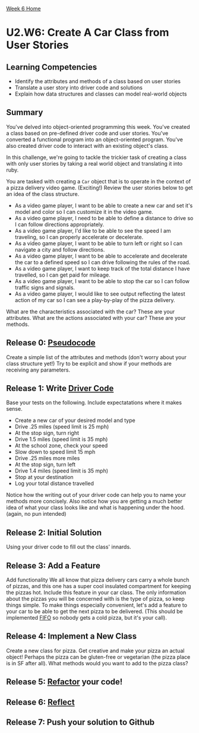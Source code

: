 [Week 6 Home](../)

# U2.W6: Create A Car Class from User Stories

## Learning Competencies
- Identify the attributes and methods of a class based on user stories
- Translate a user story into driver code and solutions
- Explain how data structures and classes can model real-world objects


## Summary
You've delved into object-oriented programming this week. You've created a class based on pre-defined driver code and user stories. You've converted a functional program into an object-oriented program. You've also created driver code to interact with an existing object's class.

In this challenge, we're going to tackle the trickier task of creating a class with only user stories by taking a real world object and translating it into ruby.

You are tasked with creating a `Car` object that is to operate in the context of a pizza delivery video game. (Exciting!) Review the user stories below to get an idea of the class structure.

- As a video game player, I want to be able to create a new car and set it's model and color so I can customize it in the video game.
- As a video game player, I need to be able to define a distance to drive so I can follow directions appropriately.
- As a video game player, I'd like to be able to see the speed I am traveling, so I can properly accelerate or decelerate.
- As a video game player, I want to be able to turn left or right so I can navigate a city and follow directions.
- As a video game player, I want to be able to accelerate and decelerate the car to a defined speed so I can drive following the rules of the road.
- As a video game player, I want to keep track of the total distance I have travelled, so I can get paid for mileage.
- As a video game player, I want to be able to stop the car so I can follow traffic signs and signals.
- As a video game player, I would like to see output reflecting the latest action of my car so I can see a play-by-play of the pizza delivery.

What are the characteristics associated with the car?  These are your attributes.  What are the actions associated with your car?  These are your methods. 

## Release 0: [Pseudocode](https://github.com/Devbootcamp/phase_0_handbook/blob/master/coding_references/pseudocode.md)
Create a simple list of the attributes and methods (don't worry about your class structure yet!)  Try to be explicit and show if your methods are receiving any parameters.

## Release 1: Write [Driver Code](https://github.com/Devbootcamp/phase_0_handbook/blob/master/coding_references/driver_code.md) 
Base your tests on the following. Include expectatations where it makes sense. 

  - Create a new car of your desired model and type  
  - Drive .25 miles (speed limit is 25 mph)  
  - At the stop sign, turn right  
  - Drive 1.5 miles (speed limit is 35 mph)  
  - At the school zone, check your speed   
  - Slow down to speed limit 15 mph  
  - Drive .25 miles more miles  
  - At the stop sign, turn left    
  - Drive 1.4 miles (speed limit is 35 mph)  
  - Stop at your destination  
  - Log your total distance travelled  
  
Notice how the writing out of your driver code can help you to name your methods more concisely.  Also notice how you are getting a much better idea of what your class looks like and what is happening under the hood. (again, no pun intended) 

## Release 2: Initial Solution
Using your driver code to fill out the class' innards.

## Release 3: Add a Feature
Add functionality We all know that pizza delivery cars carry a whole bunch of pizzas, and this one has a super cool insulated compartment for keeping the pizzas hot. Include this feature in your car class. The only information about the pizzas you will be concerned with is the type of pizza, so keep things simple. To make things especially convenient, let's add a feature to your car to be able to get the next pizza to be delivered.  (This should be implemented [FIFO](http://en.wikipedia.org/wiki/FIFO) so nobody gets a cold pizza, but it's your call).

## Release 4: Implement a New Class
Create a new class for pizza. Get creative and make your pizza an actual object!  Perhaps the pizza can be gluten-free or vegetarian (the pizza place is in SF after all).  What methods would you want to add to the pizza class?

## Release 5: [Refactor](https://github.com/Devbootcamp/phase_0_handbook/blob/master/coding_references/refactoring.md) your code!

## Release 6: [Reflect](https://github.com/Devbootcamp/phase_0_handbook/blob/master/coding_references/reflection_guidelines.md)

## Release 7: Push your solution to Github
